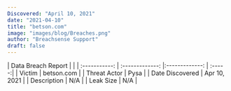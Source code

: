 ```yaml
---
Discovered: "April 10, 2021"
date: "2021-04-10"
title: "betson.com"
image: "images/blog/Breaches.png"
author: "Breachsense Support"
draft: false
---
```


| Data Breach Report         |              | 
| :-----------: | :-------------:   |:-------------:    | :-----:|
| Victim    | betson.com      | 
| Threat Actor    | Pysa      | 
| Date Discovered    | Apr 10, 2021      | 
| Description    | N/A      | 
| Leak Size    | N/A      | 

